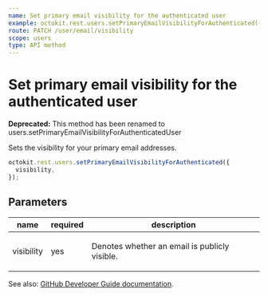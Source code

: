 ```yaml
---
name: Set primary email visibility for the authenticated user
example: octokit.rest.users.setPrimaryEmailVisibilityForAuthenticated({ visibility })
route: PATCH /user/email/visibility
scope: users
type: API method
---
```


# Set primary email visibility for the authenticated user

**Deprecated:** This method has been renamed to users.setPrimaryEmailVisibilityForAuthenticatedUser

Sets the visibility for your primary email addresses.

```js
octokit.rest.users.setPrimaryEmailVisibilityForAuthenticated({
  visibility,
});
```

## Parameters

<table>
  <thead>
    <tr>
      <th>name</th>
      <th>required</th>
      <th>description</th>
    </tr>
  </thead>
  <tbody>
    <tr><td>visibility</td><td>yes</td><td>

Denotes whether an email is publicly visible.

</td></tr>
  </tbody>
</table>

See also: [GitHub Developer Guide documentation](https://docs.github.com/rest/reference/users#set-primary-email-visibility-for-the-authenticated-user).

